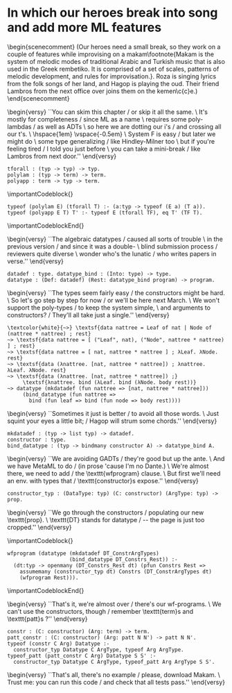 # In which our heroes break into song and add more ML features

<!--
```makam
%use "07-structural.md".
tests: testsuite. %testsuite tests.
```
-->

\begin{scenecomment}
(Our heroes need a small break, so they work on a couple of features while improvising on a makam\footnote{Makam is the system of melodic modes of traditional Arabic and Turkish music that is also used in the Greek rembetiko. It is comprised of a set of scales, patterns of melodic development, and rules for improvisation.}. Roza is singing lyrics from the folk songs of her land, and Hagop is playing the oud. Their friend Lambros from the next office over joins them on the kemen\c{c}e.)
\end{scenecomment}

\begin{versy}
``You can skim this chapter / or skip it all the same. \\
It's mostly for completeness / since ML as a name \\
requires some poly-lambdas / as well as ADTs \\
so here we are dotting our i's / and crossing all our t's. \\
\hspace{1em} \vspace{-0.5em} \\
System F is easy / but later we might do \\
some type generalizing / like Hindley-Milner too \\
but if you're feeling tired / I told you just before \\
you can take a mini-break / like Lambros from next door.''
\end{versy}

```makam
tforall : (typ -> typ) -> typ.
polylam : (typ -> term) -> term.
polyapp : term -> typ -> term.
```
\importantCodeblock{}
```makam
typeof (polylam E) (tforall T) :- (a:typ -> typeof (E a) (T a)).
typeof (polyapp E T) T' :- typeof E (tforall TF), eq T' (TF T).
```
\importantCodeblockEnd{}

<!--
```makam
typeof (polylam (fun a => lam a (fun x => x))) T ?
>> Yes:
>> T := tforall (fun a => arrow a a).

typeof (polyapp (polylam (fun a => lam a (fun x => x))) onat) T ?
>> Yes:
>> T := arrow onat onat.
```
-->

\begin{versy}
``The algebraic datatypes / caused all sorts of trouble \\
in the previous version / and since it was a double- \\
blind submission process / reviewers quite diverse \\
wonder who's the lunatic / who writes papers in verse.''
\end{versy}

```makam
datadef : type. datatype_bind : (Into: type) -> type.
datatype : (Def: datadef) (Rest: datatype_bind program) -> program.
```

\begin{versy}
``The types seem fairly easy / the constructors might be hard. \\
So let's go step by step for now / or we'll be here next March. \\
We won't support the poly-types / to keep the system simple, \\
and arguments to constructors? / They'll all take just a single.''
\end{versy}

```
\textcolor{white}{~>} \textsf{data nattree = Leaf of nat | Node of (nattree * nattree) ; rest}
~> \textsf{data nattree = [ ("Leaf", nat), ("Node", nattree * nattree) ] ; rest}
~> \textsf{data nattree = [ nat, nattree * nattree ] ; λLeaf. λNode. rest}
~> \textsf{data (λnattree. [nat, nattree * nattree]) ; λnattree. λLeaf. λNode. rest}
~> \textsf{data (λnattree. [nat, nattree * nattree]) ;}
     \textsf{λnattree. bind (λLeaf. bind (λNode. body rest))}
~> datatype (mkdatadef (fun nattree => [nat, nattree * nattree]))
     (bind_datatype (fun nattree =>
       bind (fun leaf => bind (fun node => body rest))))
```

\begin{versy}
``Sometimes it just is better / to avoid all those words. \\
Just squint your eyes a little bit; / Hagop will strum some chords.''
\end{versy}

```makam
mkdatadef : (typ -> list typ) -> datadef.
constructor : type.
bind_datatype : (typ -> bindmany constructor A) -> datatype_bind A.
```

\begin{versy}
``We are avoiding GADTs / they're good but up the ante. \\
And we have MetaML to do / (in prose 'cause I'm no Dante.) \\
We're almost there, we need to add / the \texttt{wfprogram} clause. \\
But first we'll need an env. with types that / \texttt{constructor}s expose.''
\end{versy}

```makam
constructor_typ : (DataType: typ) (C: constructor) (ArgType: typ) -> prop.
```

\begin{versy}
``We go through the constructors / populating our new \texttt{prop}. \\
\texttt{DT} stands for datatype / -- the page is just too cropped.''
\end{versy}

\importantCodeblock{}
```makam
wfprogram (datatype (mkdatadef DT_ConstrArgTypes)
                    (bind_datatype DT_Constrs_Rest)) :-
  (dt:typ -> openmany (DT_Constrs_Rest dt) (pfun Constrs Rest =>
    assumemany (constructor_typ dt) Constrs (DT_ConstrArgTypes dt)
    (wfprogram Rest))).
```
\importantCodeblockEnd{}

\begin{versy}
``That's it, we're almost over / there's our wf-programs. \\
We can't use the constructors, though / remember \texttt{term}s and \texttt{patt}s ?''
\end{versy}

```makam
constr : (C: constructor) (Arg: term) -> term.
patt_constr : (C: constructor) (Arg: patt N N') -> patt N N'.
typeof (constr C Arg) Datatype :-
  constructor_typ Datatype C ArgType, typeof Arg ArgType.
typeof_patt (patt_constr C Arg) Datatype S S' :-
  constructor_typ Datatype C ArgType, typeof_patt Arg ArgType S S'.
```

\begin{versy}
``That's all, there's no example / please, download Makam. \\
Trust me: you can run this code / and check that all tests pass.''
\end{versy}

<!--
Example: definition of lists and append.

```makam
wfprogram
  (datatype
    (mkdatadef (fun llist =>
    [ product [] (* nil *) ,
      product [onat, llist] ]))
  (bind_datatype (fun llist => bind (fun cnil => bind (fun ccons => body
  (main
    (letrec
      (bind (fun append => body (
      [ lam llist (fun l1 => lam (T llist) (fun l2 =>
        case_or_else l1
          (patt_constr ccons (patt_tuple (pcons patt_var (pcons patt_var pnil))))
            (vbind (fun hd => vbind (fun tl => vbody (
            constr ccons (tuple [hd, app (app append tl) l2])))))
          l2)) ],
      (app (app append
        (constr ccons (tuple [ozero, constr cnil (tuple [])])))
        (constr ccons (tuple [ozero, constr cnil (tuple [])]))))))))))))) ?
>> Yes:
>> T := fun llist => llist.
```

We also include evaluation rules for programs.

```makam
evalprogram : program -> program -> prop.
evalprogram (main E) (main V) :- eval E V.
evalprogram (lettype T E) V :- evalprogram (E T) V.
evalprogram (datatype (mkdatadef DT_ConstrArgTypes)
                      (bind_datatype DT_Constrs_Rest))
            (datatype (mkdatadef DT_ConstrArgTypes)
                      (bind_datatype DT_Constrs_Rest'))
:-
  (dt:typ -> openmany (DT_Constrs_Rest dt) (pfun Constrs Rest => [Rest']
    applymany (DT_Constrs_Rest' dt) Constrs Rest',
    assumemany (constructor_typ dt) Constrs (DT_ConstrArgTypes dt)
    (evalprogram Rest Rest'))).

eval (constr C Arg) (constr C Arg') :- eval Arg Arg'.
match (patt_constr C P) (constr C V) Subst Subst' :-
  match P V Subst Subst'.

evalprogram
  (datatype
    (mkdatadef (fun llist =>
    [ product [] (* nil *) ,
      product [onat, llist] ]))
  (bind_datatype (fun llist => bind (fun cnil => bind (fun ccons => body
  (main
    (letrec
      (bind (fun append => body (
      [ lam llist (fun l1 => lam _ (fun l2 =>
        case_or_else l1
          (patt_constr ccons (patt_tuple (pcons patt_var (pcons patt_var pnil))))
            (vbind (fun hd => vbind (fun tl => vbody (
            constr ccons (tuple [hd, app (app append tl) l2])))))
          l2)) ],
      (app (app append
        (constr ccons (tuple [ozero, constr cnil (tuple [])])))
        (constr ccons (tuple [ozero, constr cnil (tuple [])]))))))))))))) V ?
>> Yes:
>> V := (datatype (mkdatadef (fun llist => [ product [] (* nil *), product [onat, llist] ])) (bind_datatype (fun llist => bind (fun cnil => bind (fun ccons => body (main (constr ccons (tuple [ozero, constr ccons (tuple [ozero, constr cnil (tuple [])])])))))))).
```

-->
